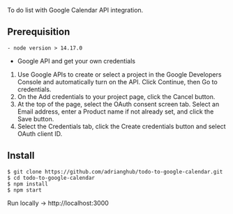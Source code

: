 To do list with Google Calendar API integration.

## Prerequisition

```
- node version > 14.17.0
```

- Google API and get your own credentials

1. Use Google APIs to create or select a project in the Google Developers Console and automatically turn on the API. Click Continue, then Go to credentials.
2. On the Add credentials to your project page, click the Cancel button.
3. At the top of the page, select the OAuth consent screen tab. Select an Email address, enter a Product name if not already set, and click the Save button.
4. Select the Credentials tab, click the Create credentials button and select OAuth client ID.

## Install

```
$ git clone https://github.com/adrianghub/todo-to-google-calendar.git
$ cd todo-to-google-calendar
$ npm install
$ npm start
```

Run locally -> http://localhost:3000 

